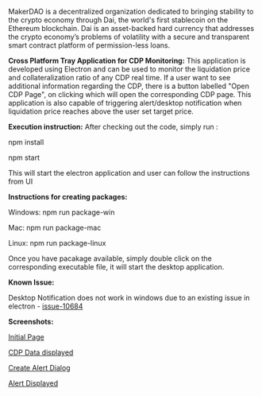 MakerDAO is a decentralized organization dedicated to bringing stability to the crypto economy through Dai, the world's first stablecoin on the Ethereum blockchain. Dai is an asset-backed hard currency that addresses the crypto economy’s problems of volatility with a secure and transparent smart contract platform of permission-less loans.

**Cross Platform Tray Application for CDP Monitoring:**
This application is developed using Electron and can be used to monitor the liquidation price and collateralization ratio of any CDP real time. If a user want to see additional information regarding the CDP, there is a button labelled "Open CDP Page", on clicking which will open the corresponding CDP page. This application is also capable of triggering alert/desktop notification when liquidation price reaches above the user set target price. 


**Execution instruction:**
After checking out the code, simply run :

  npm install
  
  npm start

This will start the electron application and user can follow the instructions from UI

**Instructions for creating packages:**

Windows: npm run package-win

Mac: npm run package-mac

Linux: npm run package-linux

Once you have pacakage available, simply double click on the corresponding executable file, it will start the desktop application.


**Known Issue:**

Desktop Notification does not work in windows due to an existing issue in electron - [issue-10684](https://github.com/electron/electron/issues/10864)


**Screenshots:**

[Initial Page](https://raw.githubusercontent.com/sreenath/cdp-monitor/master/assets/screenshots/Initial_page.png)


[CDP Data displayed](https://github.com/sreenath/cdp-monitor/blob/master/assets/screenshots/CDP%20display.png)

[Create Alert Dialog](https://github.com/sreenath/cdp-monitor/blob/master/assets/screenshots/Create%20Alert.png)

[Alert Displayed](https://github.com/sreenath/cdp-monitor/blob/master/assets/screenshots/Alert%20display.png)
